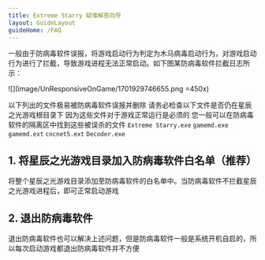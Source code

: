 ```yaml
---
title: Extreme Starry 疑难解答向导
layout: GuideLayout
guideHome: /FAQ
---
```


一般由于防病毒软件误报，将游戏启动行为判定为木马病毒启动行为，对游戏启动行为进行了拦截，导致游戏进程无法正常启动。如下图某防病毒软件拦截日志所示：

![](image/UnResponsiveOnGame/1701929746655.png =450x)

以下列出的文件极易被防病毒软件误报并删除
请务必检查以下文件是否仍在星辰之光游戏根目录下
因为这些文件对于游戏正常运行是必须的
您一般可以在防病毒软件的隔离区中找到这些被误杀的文件
`Extreme Starry.exe`
`gamemd.exe`
`gamemd.ext`
`cncnet5.ext`
`Decoder.exe`

## 1. 将星辰之光游戏目录加入防病毒软件白名单（推荐）

将整个星辰之光游戏目录添加至防病毒软件的白名单中。当防病毒软件不拦截星辰之光游戏进程后，即可正常启动游戏

## 2. 退出防病毒软件

退出防病毒软件也可以解决上述问题，但是防病毒软件一般是系统开机自启的，所以每次启动游戏都退出防病毒软件并不方便
